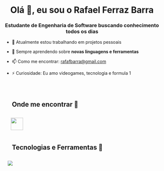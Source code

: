 <h1 align="center">Olá 👋, eu sou o Rafael Ferraz Barra</h1>
<h3 align="center">Estudante de Engenharia de Software buscando conhecimento todos os dias</h3>


- 🔭 Atualmente estou trabalhando em projetos pessoais

- 🌱 Sempre aprendendo sobre **novas linguagens e ferramentas**

- 📫 Como me encontrar: rafafbarra@gmail.com

- ⚡ Curiosidade: Eu amo videogames, tecnologia e formula 1
<br/>



<!-- connect with me section -->
<div id="user-content-toc">
  <ul>
    <summary><h2 style="display: inline-block">Onde me encontrar 🤝</h2></summary>
  </ul>
</div>

<p>
  <div  class="icons-social" style="margin-left: 10px;">
    <a style="margin-left: 10px;" target="_blank" href="https://www.linkedin.com/in/rafael-ferraz-barra/"> 
      <img width=40 src="https://skillicons.dev/icons?i=linkedin">    
  </div>
</p>


<!-- technologies session -->
<div id="user-content-toc">
  <ul>
    <summary><h2 style="display: inline-block">Tecnologias e Ferramentas 🔧</h2></summary>
  </ul>
</div>
<p>
  <a href="https://skillicons.dev">
    <img src="https://skillicons.dev/icons?i=js,ts,nodejs,react,materialui,java,spring,mongodb,mysql,docker,git,aws,cs,dotnet,py,graphql," />
  </a>
</p>
